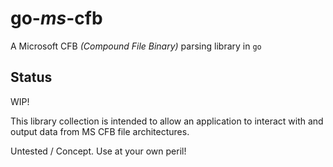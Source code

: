 go-_ms_-cfb
===

A Microsoft CFB _(Compound File Binary)_ parsing library in `go`  

Status  
------

WIP!  
  
This library collection is intended to allow an application to interact with and output data from MS CFB file architectures.  

Untested / Concept.  Use at your own peril!




